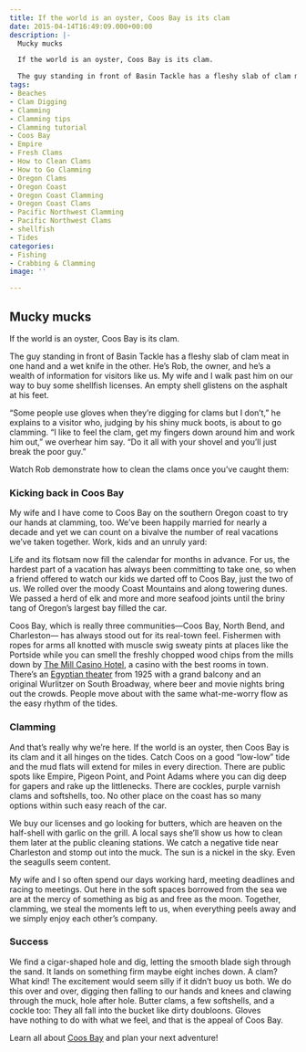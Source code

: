 ```yaml
---
title: If the world is an oyster, Coos Bay is its clam
date: 2015-04-14T16:49:09.000+00:00
description: |-
  Mucky mucks

  If the world is an oyster, Coos Bay is its clam.

  The guy standing in front of Basin Tackle has a fleshy slab of clam meat in one hand and a wet knife in the other. He’s Rob, the owner, and he’s a wealth of information for visitors like us. My wife and I walk past him on our way to buy some shellfish licenses. An empty shell glistens on the asphalt at his feet.
tags:
- Beaches
- Clam Digging
- Clamming
- Clamming tips
- Clamming tutorial
- Coos Bay
- Empire
- Fresh Clams
- How to Clean Clams
- How to Go Clamming
- Oregon Clams
- Oregon Coast
- Oregon Coast Clamming
- Oregon Coast Clams
- Pacific Northwest Clamming
- Pacific Northwest Clams
- shellfish
- Tides
categories:
- Fishing
- Crabbing & Clamming
image: ''

---
```

## Mucky mucks

If the world is an oyster, Coos Bay is its clam.

The guy standing in front of Basin Tackle has a fleshy slab of clam meat in one hand and a wet knife in the other. He’s Rob, the owner, and he’s a wealth of information for visitors like us. My wife and I walk past him on our way to buy some shellfish licenses. An empty shell glistens on the asphalt at his feet.

“Some people use gloves when they’re digging for clams but I don’t,” he explains to a visitor who, judging by his shiny muck boots, is about to go clamming. “I like to feel the clam, get my fingers down around him and work him out,” we overhear him say. “Do it all with your shovel and you’ll just break the poor guy.”

Watch Rob demonstrate how to clean the clams once you’ve caught them:

### Kicking back in Coos Bay

My wife and I have come to Coos Bay on the southern Oregon coast to try our hands at clamming, too. We’ve been happily married for nearly a decade and yet we can count on a bivalve the number of real vacations we’ve taken together. Work, kids and an unruly yard:

Life and its flotsam now fill the calendar for months in advance. For us, the hardest part of a vacation has always been committing to take one, so when a friend offered to watch our kids we darted off to Coos Bay, just the two of us. We rolled over the moody Coast Mountains and along towering dunes. We passed a herd of elk and more and more seafood joints until the briny tang of Oregon’s largest bay filled the car.

Coos Bay, which is really three communities—Coos Bay, North Bend, and Charleston— has always stood out for its real-town feel. Fishermen with ropes for arms all knotted with muscle swig sweaty pints at places like the Portside while you can smell the freshly chopped wood chips from the mills down by [The Mill Casino Hotel](https://www.themillcasino.com/), a casino with the best rooms in town. There’s an <a href="/blog/2016-03-10-local-spotlight-egyptian-theatre/" target="_blank">Egyptian theater</a> from 1925 with a grand balcony and an original Wurlitzer on South Broadway, where beer and movie nights bring out the crowds. People move about with the same what-me-worry flow as the easy rhythm of the tides.

### **Clamming**

And that’s really why we’re here. If the world is an oyster, then Coos Bay is its clam and it all hinges on the tides. Catch Coos on a good “low-low” tide and the mud flats will extend for miles in every direction. There are public spots like Empire, Pigeon Point, and Point Adams where you can dig deep for gapers and rake up the littlenecks. There are cockles, purple varnish clams and softshells, too. No other place on the coast has so many options within such easy reach of the car.

We buy our licenses and go looking for butters, which are heaven on the half-shell with garlic on the grill. A local says she’ll show us how to clean them later at the public cleaning stations. We catch a negative tide near Charleston and stomp out into the muck. The sun is a nickel in the sky. Even the seagulls seem content.

My wife and I so often spend our days working hard, meeting deadlines and racing to meetings. Out here in the soft spaces borrowed from the sea we are at the mercy of something as big as and free as the moon. Together, clamming, we steal the moments left to us, when everything peels away and we simply enjoy each other’s company.

### Success

We find a cigar-shaped hole and dig, letting the smooth blade sigh through the sand. It lands on something firm maybe eight inches down. A clam? What kind! The excitement would seem silly if it didn’t buoy us both. We do this over and over, digging then falling to our hands and knees and clawing through the muck, hole after hole. Butter clams, a few softshells, and a cockle too: They all fall into the bucket like dirty doubloons. Gloves have nothing to do with what we feel, and that is the appeal of Coos Bay.

Learn all about <a href="http://www.oregonsadventurecoast.com/" target="_blank">Coos Bay</a> and plan your next adventure!